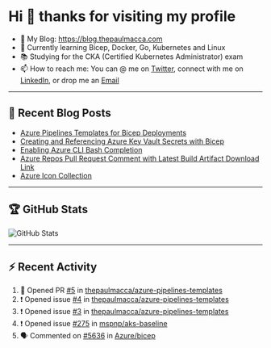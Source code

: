 # Hi 👋 thanks for visiting my profile

- 💬 My Blog: <https://blog.thepaulmacca.com>
- 🌱 Currently learning Bicep, Docker, Go, Kubernetes and Linux
- 📚 Studying for the CKA (Certified Kubernetes Administrator) exam
- 📫 How to reach me: You can @ me on [Twitter](https://twitter.com/thepaulmacca), connect with me on [LinkedIn](https://www.linkedin.com/in/thepaulmacca/), or drop me an [Email](mailto:pm@thepaulmacca.com)

---

## :blue_book: Recent Blog Posts
<!-- BLOG-POST-LIST:START -->
- [Azure Pipelines Templates for Bicep Deployments](https://blog.thepaulmacca.com/azure-pipelines-templates-for-bicep-deployments/)
- [Creating and Referencing Azure Key Vault Secrets with Bicep](https://blog.thepaulmacca.com/creating-and-referencing-azure-key-vault-secrets-with-bicep/)
- [Enabling Azure CLI Bash Completion](https://blog.thepaulmacca.com/enabling-azure-cli-bash-completion/)
- [Azure Repos Pull Request Comment with Latest Build Artifact Download Link](https://blog.thepaulmacca.com/azure-repos-pull-request-comment-with-latest-build-artifact-download-link/)
- [Azure Icon Collection](https://blog.thepaulmacca.com/azure-icon-collection/)
<!-- BLOG-POST-LIST:END -->

---

## :trophy: GitHub Stats

![GitHub Stats](https://github-readme-stats.vercel.app/api?username=thepaulmacca&count_private=true&show_icons=true&theme=dark)

---

## :zap: Recent Activity

<!--START_SECTION:activity-->
1. 💪 Opened PR [#5](https://github.com/thepaulmacca/azure-pipelines-templates/pull/5) in [thepaulmacca/azure-pipelines-templates](https://github.com/thepaulmacca/azure-pipelines-templates)
2. ❗️ Opened issue [#4](https://github.com/thepaulmacca/azure-pipelines-templates/issues/4) in [thepaulmacca/azure-pipelines-templates](https://github.com/thepaulmacca/azure-pipelines-templates)
3. ❗️ Opened issue [#3](https://github.com/thepaulmacca/azure-pipelines-templates/issues/3) in [thepaulmacca/azure-pipelines-templates](https://github.com/thepaulmacca/azure-pipelines-templates)
4. ❗️ Opened issue [#275](https://github.com/mspnp/aks-baseline/issues/275) in [mspnp/aks-baseline](https://github.com/mspnp/aks-baseline)
5. 🗣 Commented on [#5636](https://github.com/Azure/bicep/issues/5636) in [Azure/bicep](https://github.com/Azure/bicep)
<!--END_SECTION:activity-->

